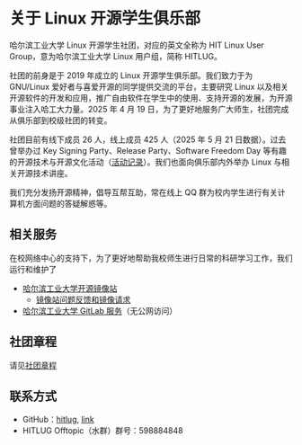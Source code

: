 # 关于 Linux 开源学生俱乐部

哈尔滨工业大学 Linux 开源学生社团，对应的英文全称为 HIT Linux User Group，意为哈尔滨工业大学 Linux 用户组，简称 HITLUG。

社团的前身是于 2019 年成立的 Linux 开源学生俱乐部。我们致力于为 GNU/Linux 爱好者与喜爱开源的同学提供交流的平台，主要研究 Linux 以及相关开源软件的开发和应用，推广自由软件在学生中的使用、支持开源的发展，为开源事业注入哈工大力量。2025 年 4 月 19 日，为了更好地服务广大师生，社团完成从俱乐部到校级社团的转变。

社团目前有线下成员 26 人，线上成员 425 人（2025 年 5 月 21 日数据）。过去曾举办过 Key Signing Party、Release Party、Software Freedom Day 等有趣的开源技术与开源文化活动（[活动记录](https://github.com/hitlug/activities)）。我们也面向俱乐部内外举办 Linux 与相关开源技术讲座。

我们充分发扬开源精神，倡导互帮互助，常在线上 QQ 群为校内学生进行有关计算机方面问题的答疑解惑等。

## 相关服务

在校网络中心的支持下，为了更好地帮助我校师生进行日常的科研学习工作，我们运行和维护了

- [哈尔滨工业大学开源镜像站](https://mirrors.hit.edu.cn/)
  - [镜像站问题反馈和镜像请求](https://github.com/hitlug/issues)
- [哈尔滨工业大学 GitLab 服务](https://git.hit.edu.cn/)（无公网访问）

## 社团章程

请见[社团章程](https://github.com/hitlug/constitution)

## 联系方式

- GitHub：[hitlug](https://github.com/hitlug), [link](https://qm.qq.com/q/HuccTwylGO)
- HITLUG Offtopic（水群）群号：598884848
